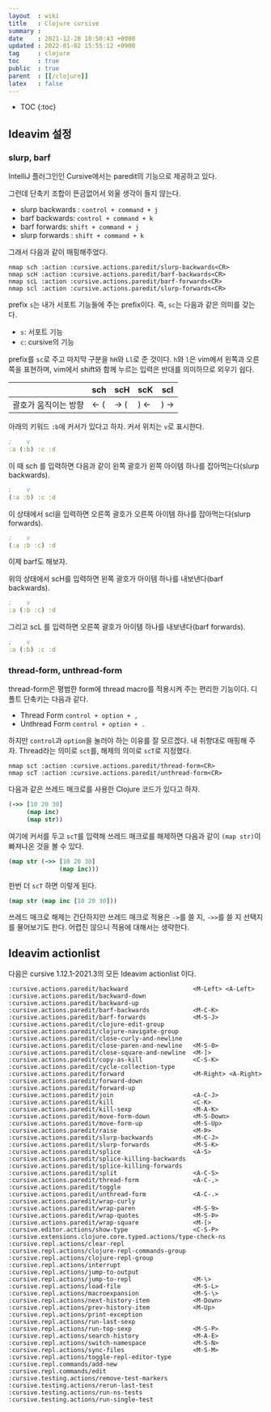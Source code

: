```yaml
---
layout  : wiki
title   : Clojure cursive
summary : 
date    : 2021-12-20 10:50:43 +0900
updated : 2022-01-02 15:55:12 +0900
tag     : clojure
toc     : true
public  : true
parent  : [[/clojure]]
latex   : false
---
```

* TOC
{:toc}

## Ideavim 설정

### slurp, barf

IntelliJ 플러그인인 Cursive에서는 paredit의 기능으로 제공하고 있다.

그런데 단축키 조합이 뜬금없어서 외울 생각이 들지 않는다.

- slurp backwards : `control + command + j`
- barf backwards: `control + command + k`
- barf forwards: `shift + command + j`
- slurp forwards : `shift + command + k`

그래서 다음과 같이 매핑해주었다.

```viml
nmap sch :action :cursive.actions.paredit/slurp-backwards<CR>
nmap scH :action :cursive.actions.paredit/barf-backwards<CR>
nmap scL :action :cursive.actions.paredit/barf-forwards<CR>
nmap scl :action :cursive.actions.paredit/slurp-forwards<CR>
```

prefix `s`는 내가 서포트 기능들에 주는 prefix이다. 즉, `sc`는 다음과 같은 의미를 갖는다.

- `s`: 서포트 기능
- `c`: cursive의 기능

prefix를 `sc`로 주고 마지막 구분을 `hH`와 `Ll`로 준 것이다.
`h`와 `l`은 vim에서 왼쪽과 오른쪽을 표현하며, vim에서 shift와 함께 누르는 입력은 반대를 의미하므로 외우기 쉽다.

|                      | sch | scH | scK | scl |
|----------------------|-----|-----|-----|-----|
| 괄호가 움직이는 방향 | ← ( | → ( | ) ← | ) → |


아래의 키워드 `:b`에 커서가 있다고 하자. 커서 위치는 `v`로 표시한다.

```clojure
;    v
:a (:b) :c :d
```

이 때 sch 를 입력하면 다음과 같이 왼쪽 괄호가 왼쪽 아이템 하나를 잡아먹는다(slurp backwards).

```clojure
;    v
(:a :b) :c :d
```

이 상태에서 scl을 입력하면 오른쪽 괄호가 오른쪽 아이템 하나를 잡아먹는다(slurp forwards).

```clojure
;    v
(:a :b :c) :d
```

이제 barf도 해보자.

위의 상태에서 scH를 입력하면 왼쪽 괄호가 아이템 하나를 내보낸다(barf backwards).

```clojure
;    v
:a (:b :c) :d
```

그리고 scL 를 입력하면 오른쪽 괄호가 아이템 하나를 내보낸다(barf forwards).

```clojure
;    v
:a (:b) :c :d
```

### thread-form, unthread-form

thread-form은 평범한 form에 thread macro를 적용시켜 주는 편리한 기능이다. 디폴트 단축키는 다음과 같다.

- Thread Form `control + option + ,`
- Unthread Form `control + option + .`

하지만 `control`과 `option`을 눌러야 하는 이유를 잘 모르겠다.
내 취향대로 매핑해 주자. Thread라는 의미로 `sct`를, 해제의 의미로 `scT`로 지정했다.

```viml
nmap sct :action :cursive.actions.paredit/thread-form<CR>
nmap scT :action :cursive.actions.paredit/unthread-form<CR>
```

다음과 같은 쓰레드 매크로를 사용한 Clojure 코드가 있다고 하자.

```clojure
(->> [10 20 30]
     (map inc)
     (map str))
```
여기에 커서를 두고 `scT`를 입력해 쓰레드 매크로를 해제하면 다음과 같이 `(map str)`이 빠져나온 것을 볼 수 있다.

```clojure
(map str (->> [10 20 30]
              (map inc)))
```

한번 더 `scT` 하면 이렇게 된다.

```clojure
(map str (map inc [10 20 30]))
```

쓰레드 매크로 해제는 간단하지만 쓰레드 매크로 적용은 `->`를 쓸 지, `->>`를 쓸 지 선택지를 물어보기도 한다.
어렵진 않으니 적용에 대해서는 생략한다.

## Ideavim actionlist

다음은 cursive 1.12.1-2021.3의 모든 Ideavim actionlist 이다.

```
:cursive.actions.paredit/backward                  <M-Left> <A-Left>
:cursive.actions.paredit/backward-down
:cursive.actions.paredit/backward-up
:cursive.actions.paredit/barf-backwards            <M-C-K>
:cursive.actions.paredit/barf-forwards             <M-S-J>
:cursive.actions.paredit/clojure-edit-group
:cursive.actions.paredit/clojure-navigate-group
:cursive.actions.paredit/close-curly-and-newline
:cursive.actions.paredit/close-paren-and-newline   <M-S-0>
:cursive.actions.paredit/close-square-and-newline  <M-]>
:cursive.actions.paredit/copy-as-kill              <C-S-K>
:cursive.actions.paredit/cycle-collection-type
:cursive.actions.paredit/forward                   <M-Right> <A-Right>
:cursive.actions.paredit/forward-down
:cursive.actions.paredit/forward-up
:cursive.actions.paredit/join                      <A-C-J>
:cursive.actions.paredit/kill                      <C-K>
:cursive.actions.paredit/kill-sexp                 <M-A-K>
:cursive.actions.paredit/move-form-down            <M-S-Down>
:cursive.actions.paredit/move-form-up              <M-S-Up>
:cursive.actions.paredit/raise                     <M-Þ>
:cursive.actions.paredit/slurp-backwards           <M-C-J>
:cursive.actions.paredit/slurp-forwards            <M-S-K>
:cursive.actions.paredit/splice                    <A-S>
:cursive.actions.paredit/splice-killing-backwards
:cursive.actions.paredit/splice-killing-forwards
:cursive.actions.paredit/split                     <A-C-S>
:cursive.actions.paredit/thread-form               <A-C-,>
:cursive.actions.paredit/toggle
:cursive.actions.paredit/unthread-form             <A-C-.>
:cursive.actions.paredit/wrap-curly
:cursive.actions.paredit/wrap-paren                <M-S-9>
:cursive.actions.paredit/wrap-quotes               <M-S-Þ>
:cursive.actions.paredit/wrap-square               <M-[>
:cursive.editor.actions/show-type                  <C-S-P>
:cursive.extensions.clojure.core.typed.actions/type-check-ns
:cursive.repl.actions/clear-repl
:cursive.repl.actions/clojure-repl-commands-group
:cursive.repl.actions/clojure-repl-group
:cursive.repl.actions/interrupt
:cursive.repl.actions/jump-to-output
:cursive.repl.actions/jump-to-repl                 <M-\>
:cursive.repl.actions/load-file                    <M-S-L>
:cursive.repl.actions/macroexpansion               <M-S-\>
:cursive.repl.actions/next-history-item            <M-Down>
:cursive.repl.actions/prev-history-item            <M-Up>
:cursive.repl.actions/print-exception
:cursive.repl.actions/run-last-sexp
:cursive.repl.actions/run-top-sexp                 <M-S-P>
:cursive.repl.actions/search-history               <M-A-E>
:cursive.repl.actions/switch-namespace             <M-S-N>
:cursive.repl.actions/sync-files                   <M-S-M>
:cursive.repl.actions/toggle-repl-editor-type
:cursive.repl.commands/add-new
:cursive.repl.commands/edit
:cursive.testing.actions/remove-test-markers
:cursive.testing.actions/rerun-last-test
:cursive.testing.actions/run-ns-tests
:cursive.testing.actions/run-single-test
```
